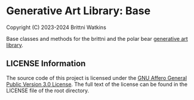 # Generative Art Library: Base

Copyright (C) 2023-2024 Brittni Watkins

Base classes and methods for the brittni and the polar bear [generative art library](https://github.com/brittni-and-the-polar-bear/generative-art-library).

## LICENSE Information

The source code of this project is licensed under the [GNU Affero General Public Version 3.0 License](https://www.gnu.org/licenses/agpl-3.0.en.html). The full text of the license can be found in the LICENSE file of the root directory.
